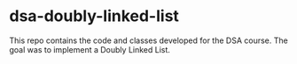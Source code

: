 # dsa-doubly-linked-list

This repo contains the code and classes developed for the DSA course. The goal was to implement a Doubly Linked List.
